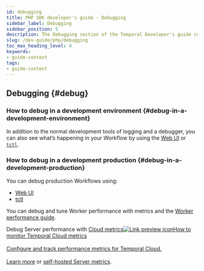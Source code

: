 ```yaml
---
id: debugging
title: PHP SDK developer's guide - Debugging
sidebar_label: Debugging
sidebar_position: 5
description: The Debugging section of the Temporal Developer's guide covers the many ways to debug your application.
slug: /dev-guide/php/debugging
toc_max_heading_level: 4
keywords:
- guide-context
tags:
- guide-context
---
```


<!-- THIS FILE IS GENERATED. DO NOT EDIT THIS FILE DIRECTLY -->

## Debugging {#debug}



### How to debug in a development environment {#debug-in-a-development-environment}

In addition to the normal development tools of logging and a debugger, you can also see what’s happening in your Workflow by using the [Web UI](/web-ui) or [`tctl`](/tctl-v1).

### How to debug in a development production {#debug-in-a-development-production}

You can debug production Workflows using:

- [Web UI](/web-ui)
- [tctl](/tctl-v1)

You can debug and tune Worker performance with metrics and the [Worker performance guide](/dev-guide/worker-performance).

Debug Server performance with <a class="tdlp" href="/cloud/metrics#">Cloud metrics<span class="tdlpiw"><img src="/img/link-preview-icon.svg" alt="Link preview icon" /></span><span class="tdlpc"><span class="tdlppt">How to monitor Temporal Cloud metrics</span><br /><br /><span class="tdlppd">Configure and track performance metrics for Temporal Cloud.</span><span class="tdlplm"><br /><br /><a class="tdlplma" href="/cloud/metrics#">Learn more</a></span></span></a> or [self-hosted Server metrics](/kb/legacy-oss-prod-deploy#scaling-and-metrics).

